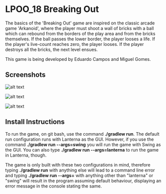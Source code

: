 # LPOO_18 Breaking Out

The basics of the 'Breaking Out' game are inspired on the classic arcade game 'Arkanoid', where the player must shoot a wall of bricks with a ball which can rebound from the borders of the play area and from the bricks themselves. If the ball passes the lower border, the player looses a life. If the player's live-count reaches zero, the player looses. If the player destroys all the bricks, the next level ensues.

This game is being developed by Eduardo Campos and Miguel Gomes.

## Screenshots

![alt text](https://github.com/FEUP-LPOO/projecto-lpoo-2019-lpoo_18/blob/master/docs/Screenshot_1.png)

![alt text](https://github.com/FEUP-LPOO/projecto-lpoo-2019-lpoo_18/blob/master/docs/Screenshot_2.png)

![alt text](https://github.com/FEUP-LPOO/projecto-lpoo-2019-lpoo_18/blob/master/docs/Screenshot_3.png)

## Install Instructions

To run the game, on git bash, use the command **./gradlew run**. The default run configuration runs with Lanterna as the GUI. However, if you use the command **./gradlew run --args=swing** you will run the game with Swing as the GUI. You can also type **./gradlew run --args=lanterna** to run the game in Lanterna, though.

The game is only built with these two configurations in mind, therefore typing **./gradlew run** with anything else will lead to a command line error and typing **./gradlew run --args=** with anything other than "lanterna" or "swing" will result in the program assuming default behaviour, displaying an error message in the console stating the same.
